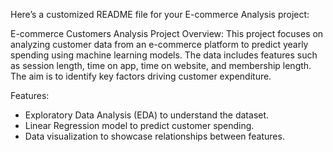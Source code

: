 
Here’s a customized README file for your E-commerce Analysis project:

E-commerce Customers Analysis
Project Overview:
This project focuses on analyzing customer data from an e-commerce platform to predict yearly spending using machine learning models. The data includes features such as session length, time on app, time on website, and membership length. The aim is to identify key factors driving customer expenditure.

Features:
- Exploratory Data Analysis (EDA) to understand the dataset.
- Linear Regression model to predict customer spending.
- Data visualization to showcase relationships between features.
